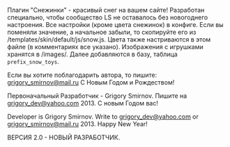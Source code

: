 Плагин "Снежинки" - красивый снег на вашем сайте! Разработан специально, чтобы сообщество LS не оставалось без новогоднего настроения. 
Все настройки (кроме цвета снежинок) в конфиге. Если вы поменяли значение, а начальное забыли, то скопируйте его из /templates/skin/default/js/snow.js. Цвета также настриваются в этом файле (в комментариях все указано). Изображения с игрушками хранятся в /images/. Далее добавляются в базу, таблица `prefix_snow_toys`.

Если вы хотите поблагодарить автора, то пишите: grigory_smirnov@mail.ru
С Новым Годом и Рождеством! 


 Первоначальный Разработчик - Grigory Smirnov. Пишите на grigory_dev@yahoo.com
 2013. С новым Годом вас!


 Developer is Grigory Smirnov. Write to grigory_dev@yahoo.com or grigory_smirnov@mail.ru
 2013. Happy New Year!
 


 ВЕРСИЯ 2.0 - НОВЫЙ РАЗРАБОТЧИК. 
